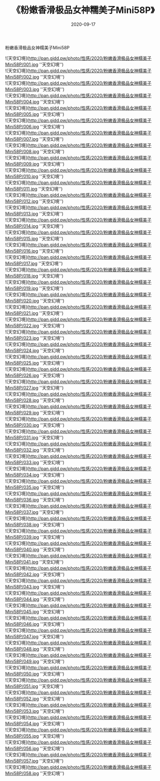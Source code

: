 ﻿---
layout: post
title:  《粉嫩香滑极品女神糯美子Mini58P》
date:   2020-09-17
img: http://pan.gjdd.pw/photo/性感/2020/粉嫩香滑极品女神糯美子Mini58P/000.jpg
categories: [美女, 性感, 泳衣]
---

粉嫩香滑极品女神糯美子Mini58P



![天空幻境](http://pan.gjdd.pw/photo/性感/2020/粉嫩香滑极品女神糯美子Mini58P/001.jpg ''天空幻境'') <br>
![天空幻境](http://pan.gjdd.pw/photo/性感/2020/粉嫩香滑极品女神糯美子Mini58P/002.jpg ''天空幻境'') <br>
![天空幻境](http://pan.gjdd.pw/photo/性感/2020/粉嫩香滑极品女神糯美子Mini58P/003.jpg ''天空幻境'') <br>
![天空幻境](http://pan.gjdd.pw/photo/性感/2020/粉嫩香滑极品女神糯美子Mini58P/004.jpg ''天空幻境'') <br>
![天空幻境](http://pan.gjdd.pw/photo/性感/2020/粉嫩香滑极品女神糯美子Mini58P/005.jpg ''天空幻境'') <br>
![天空幻境](http://pan.gjdd.pw/photo/性感/2020/粉嫩香滑极品女神糯美子Mini58P/006.jpg ''天空幻境'') <br>
![天空幻境](http://pan.gjdd.pw/photo/性感/2020/粉嫩香滑极品女神糯美子Mini58P/007.jpg ''天空幻境'') <br>
![天空幻境](http://pan.gjdd.pw/photo/性感/2020/粉嫩香滑极品女神糯美子Mini58P/008.jpg ''天空幻境'') <br>
![天空幻境](http://pan.gjdd.pw/photo/性感/2020/粉嫩香滑极品女神糯美子Mini58P/009.jpg ''天空幻境'') <br>
![天空幻境](http://pan.gjdd.pw/photo/性感/2020/粉嫩香滑极品女神糯美子Mini58P/010.jpg ''天空幻境'') <br>
![天空幻境](http://pan.gjdd.pw/photo/性感/2020/粉嫩香滑极品女神糯美子Mini58P/011.jpg ''天空幻境'') <br>
![天空幻境](http://pan.gjdd.pw/photo/性感/2020/粉嫩香滑极品女神糯美子Mini58P/012.jpg ''天空幻境'') <br>
![天空幻境](http://pan.gjdd.pw/photo/性感/2020/粉嫩香滑极品女神糯美子Mini58P/013.jpg ''天空幻境'') <br>
![天空幻境](http://pan.gjdd.pw/photo/性感/2020/粉嫩香滑极品女神糯美子Mini58P/014.jpg ''天空幻境'') <br>
![天空幻境](http://pan.gjdd.pw/photo/性感/2020/粉嫩香滑极品女神糯美子Mini58P/015.jpg ''天空幻境'') <br>
![天空幻境](http://pan.gjdd.pw/photo/性感/2020/粉嫩香滑极品女神糯美子Mini58P/016.jpg ''天空幻境'') <br>
![天空幻境](http://pan.gjdd.pw/photo/性感/2020/粉嫩香滑极品女神糯美子Mini58P/017.jpg ''天空幻境'') <br>
![天空幻境](http://pan.gjdd.pw/photo/性感/2020/粉嫩香滑极品女神糯美子Mini58P/018.jpg ''天空幻境'') <br>
![天空幻境](http://pan.gjdd.pw/photo/性感/2020/粉嫩香滑极品女神糯美子Mini58P/019.jpg ''天空幻境'') <br>
![天空幻境](http://pan.gjdd.pw/photo/性感/2020/粉嫩香滑极品女神糯美子Mini58P/020.jpg ''天空幻境'') <br>
![天空幻境](http://pan.gjdd.pw/photo/性感/2020/粉嫩香滑极品女神糯美子Mini58P/021.jpg ''天空幻境'') <br>
![天空幻境](http://pan.gjdd.pw/photo/性感/2020/粉嫩香滑极品女神糯美子Mini58P/022.jpg ''天空幻境'') <br>
![天空幻境](http://pan.gjdd.pw/photo/性感/2020/粉嫩香滑极品女神糯美子Mini58P/023.jpg ''天空幻境'') <br>
![天空幻境](http://pan.gjdd.pw/photo/性感/2020/粉嫩香滑极品女神糯美子Mini58P/024.jpg ''天空幻境'') <br>
![天空幻境](http://pan.gjdd.pw/photo/性感/2020/粉嫩香滑极品女神糯美子Mini58P/025.jpg ''天空幻境'') <br>
![天空幻境](http://pan.gjdd.pw/photo/性感/2020/粉嫩香滑极品女神糯美子Mini58P/026.jpg ''天空幻境'') <br>
![天空幻境](http://pan.gjdd.pw/photo/性感/2020/粉嫩香滑极品女神糯美子Mini58P/027.jpg ''天空幻境'') <br>
![天空幻境](http://pan.gjdd.pw/photo/性感/2020/粉嫩香滑极品女神糯美子Mini58P/028.jpg ''天空幻境'') <br>
![天空幻境](http://pan.gjdd.pw/photo/性感/2020/粉嫩香滑极品女神糯美子Mini58P/029.jpg ''天空幻境'') <br>
![天空幻境](http://pan.gjdd.pw/photo/性感/2020/粉嫩香滑极品女神糯美子Mini58P/030.jpg ''天空幻境'') <br>
![天空幻境](http://pan.gjdd.pw/photo/性感/2020/粉嫩香滑极品女神糯美子Mini58P/031.jpg ''天空幻境'') <br>
![天空幻境](http://pan.gjdd.pw/photo/性感/2020/粉嫩香滑极品女神糯美子Mini58P/032.jpg ''天空幻境'') <br>
![天空幻境](http://pan.gjdd.pw/photo/性感/2020/粉嫩香滑极品女神糯美子Mini58P/033.jpg ''天空幻境'') <br>
![天空幻境](http://pan.gjdd.pw/photo/性感/2020/粉嫩香滑极品女神糯美子Mini58P/034.jpg ''天空幻境'') <br>
![天空幻境](http://pan.gjdd.pw/photo/性感/2020/粉嫩香滑极品女神糯美子Mini58P/035.jpg ''天空幻境'') <br>
![天空幻境](http://pan.gjdd.pw/photo/性感/2020/粉嫩香滑极品女神糯美子Mini58P/036.jpg ''天空幻境'') <br>
![天空幻境](http://pan.gjdd.pw/photo/性感/2020/粉嫩香滑极品女神糯美子Mini58P/037.jpg ''天空幻境'') <br>
![天空幻境](http://pan.gjdd.pw/photo/性感/2020/粉嫩香滑极品女神糯美子Mini58P/038.jpg ''天空幻境'') <br>
![天空幻境](http://pan.gjdd.pw/photo/性感/2020/粉嫩香滑极品女神糯美子Mini58P/039.jpg ''天空幻境'') <br>
![天空幻境](http://pan.gjdd.pw/photo/性感/2020/粉嫩香滑极品女神糯美子Mini58P/040.jpg ''天空幻境'') <br>
![天空幻境](http://pan.gjdd.pw/photo/性感/2020/粉嫩香滑极品女神糯美子Mini58P/041.jpg ''天空幻境'') <br>
![天空幻境](http://pan.gjdd.pw/photo/性感/2020/粉嫩香滑极品女神糯美子Mini58P/042.jpg ''天空幻境'') <br>
![天空幻境](http://pan.gjdd.pw/photo/性感/2020/粉嫩香滑极品女神糯美子Mini58P/043.jpg ''天空幻境'') <br>
![天空幻境](http://pan.gjdd.pw/photo/性感/2020/粉嫩香滑极品女神糯美子Mini58P/044.jpg ''天空幻境'') <br>
![天空幻境](http://pan.gjdd.pw/photo/性感/2020/粉嫩香滑极品女神糯美子Mini58P/045.jpg ''天空幻境'') <br>
![天空幻境](http://pan.gjdd.pw/photo/性感/2020/粉嫩香滑极品女神糯美子Mini58P/046.jpg ''天空幻境'') <br>
![天空幻境](http://pan.gjdd.pw/photo/性感/2020/粉嫩香滑极品女神糯美子Mini58P/047.jpg ''天空幻境'') <br>
![天空幻境](http://pan.gjdd.pw/photo/性感/2020/粉嫩香滑极品女神糯美子Mini58P/048.jpg ''天空幻境'') <br>
![天空幻境](http://pan.gjdd.pw/photo/性感/2020/粉嫩香滑极品女神糯美子Mini58P/049.jpg ''天空幻境'') <br>
![天空幻境](http://pan.gjdd.pw/photo/性感/2020/粉嫩香滑极品女神糯美子Mini58P/050.jpg ''天空幻境'') <br>
![天空幻境](http://pan.gjdd.pw/photo/性感/2020/粉嫩香滑极品女神糯美子Mini58P/051.jpg ''天空幻境'') <br>
![天空幻境](http://pan.gjdd.pw/photo/性感/2020/粉嫩香滑极品女神糯美子Mini58P/052.jpg ''天空幻境'') <br>
![天空幻境](http://pan.gjdd.pw/photo/性感/2020/粉嫩香滑极品女神糯美子Mini58P/053.jpg ''天空幻境'') <br>
![天空幻境](http://pan.gjdd.pw/photo/性感/2020/粉嫩香滑极品女神糯美子Mini58P/054.jpg ''天空幻境'') <br>
![天空幻境](http://pan.gjdd.pw/photo/性感/2020/粉嫩香滑极品女神糯美子Mini58P/055.jpg ''天空幻境'') <br>
![天空幻境](http://pan.gjdd.pw/photo/性感/2020/粉嫩香滑极品女神糯美子Mini58P/056.jpg ''天空幻境'') <br>
![天空幻境](http://pan.gjdd.pw/photo/性感/2020/粉嫩香滑极品女神糯美子Mini58P/057.jpg ''天空幻境'') <br>
![天空幻境](http://pan.gjdd.pw/photo/性感/2020/粉嫩香滑极品女神糯美子Mini58P/058.jpg ''天空幻境'') <br>